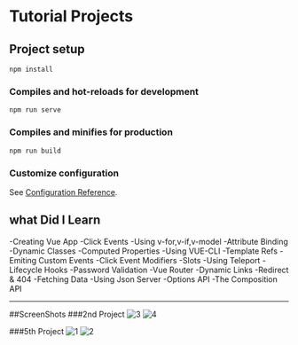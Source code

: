 # Tutorial Projects

## Project setup
```
npm install
```

### Compiles and hot-reloads for development
```
npm run serve
```

### Compiles and minifies for production
```
npm run build
```

### Customize configuration
See [Configuration Reference](https://cli.vuejs.org/config/).


## what Did I Learn

-Creating Vue App
-Click Events
-Using v-for,v-if,v-model
-Attribute Binding
-Dynamic Classes
-Computed Properties
-Using VUE-CLI
-Template Refs
-Emiting Custom Events
-Click Event Modifiers
-Slots
-Using Teleport
-Lifecycle Hooks
-Password Validation
-Vue Router
-Dynamic Links
-Redirect & 404 
-Fetching Data
-Using Json Server
-Options API
-The Composition API

---

##ScreenShots
###2nd Project
![3](https://github.com/BK-97/Vue.js-Tutorial/assets/59361739/8c7e114b-7744-4427-a057-2d06d56a19c3)
![4](https://github.com/BK-97/Vue.js-Tutorial/assets/59361739/c5ed8c1d-6e46-43ef-bdd9-6f782ae1342d)

###5th Project
![1](https://github.com/BK-97/Vue.js-Tutorial/assets/59361739/0da1c073-71f9-4120-8da8-a5db3b4954b8)
![2](https://github.com/BK-97/Vue.js-Tutorial/assets/59361739/ac287df5-4330-41a2-a36c-2e180fb68d89)

